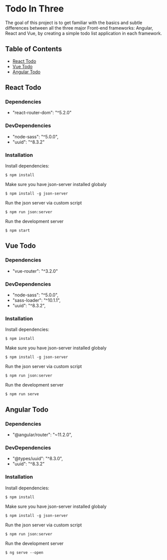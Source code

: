 # Todo In Three

The goal of this project is to get familiar with the basics and subtle differences between all the three major Front-end frameworks: Angular, React and Vue, by creating a simple todo list application in each framework.

## Table of Contents

- [React Todo](#react-todo)
- [Vue Todo](#vue-todo)
- [Angular Todo](#angular-todo)

## React Todo

### Dependencies

- "react-router-dom": "^5.2.0"

### DevDependencies

- "node-sass": "^5.0.0",
- "uuid": "^8.3.2"

### Installation

Install dependencies:
```
$ npm install
```

Make sure you have json-server installed globaly
```
$ npm install -g json-server
```

Run the json server via custom script
```
$ npm run json:server
```

Run the development server
```
$ npm start
```

## Vue Todo

### Dependencies

- "vue-router": "^3.2.0"

### DevDependencies

- "node-sass": "^5.0.0",
- "sass-loader": "^10.1.1",
- "uuid": "^8.3.2",

### Installation

Install dependencies:
```
$ npm install
```

Make sure you have json-server installed globaly
```
$ npm install -g json-server
```

Run the json server via custom script
```
$ npm run json:server
```

Run the development server
```
$ npm run serve
```

## Angular Todo

### Dependencies

- "@angular/router": "~11.2.0",

### DevDependencies

- "@types/uuid": "^8.3.0",
- "uuid": "^8.3.2"

### Installation

Install dependencies:
```
$ npm install
```

Make sure you have json-server installed globaly
```
$ npm install -g json-server
```

Run the json server via custom script
```
$ npm run json:server
```

Run the development server
```
$ ng serve --open
```
